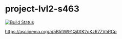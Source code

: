 # project-lvl2-s463
[![Build Status](https://travis-ci.org/knerok/project-lvl2-s463.svg?branch=master)](https://travis-ci.org/knerok/project-lvl2-s463)

 https://asciinema.org/a/5B5fIW91QiDfK2oKzR7ZVhRCp
